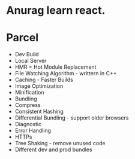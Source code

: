 # Anurag learn react.

# Parcel
- Dev Build
- Local Server
- HMR = Hot Module Replacement
- File Watching Algorithm - writtern in C++
- Caching - Faster Builds
- Image Optimization
- Minification
- Bundling
- Compress
- Consistent Hashing
- Differential Bundling - support older browsers
- Diagnostic
- Error Handling
- HTTPs
- Tree Shaking - remove unused code
- Different dev and prod bundles